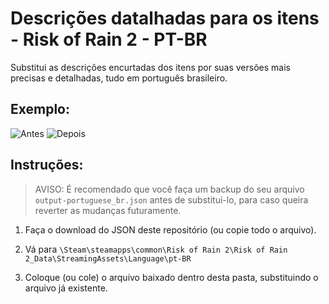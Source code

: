 # Descrições datalhadas para os itens - Risk of Rain 2 - PT-BR
Substitui as descrições encurtadas dos itens por suas versões mais precisas e detalhadas, tudo em português brasileiro.
## Exemplo:
![Antes](https://steamuserimages-a.akamaihd.net/ugc/1825652937239075837/CDA36F8B7EE3854D7E980021BF4634C960F5394B/)
![Depois](https://steamuserimages-a.akamaihd.net/ugc/1825652937239076125/D4C09811E47C02D3A0B4844FB233D0E622DD3F67/)
## Instruções:
> AVISO: É recomendado que você faça um backup do seu arquivo `output-portuguese_br.json` antes de substitui-lo, para caso queira reverter as mudanças futuramente.

1. Faça o download do JSON deste repositório (ou copie todo o arquivo).

2. Vá para `\Steam\steamapps\common\Risk of Rain 2\Risk of Rain 2_Data\StreamingAssets\Language\pt-BR`

3. Coloque (ou cole) o arquivo baixado dentro desta pasta, substituindo o arquivo já existente.
